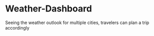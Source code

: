 # Weather-Dashboard
Seeing the weather outlook for multiple cities, travelers can plan a trip accordingly
